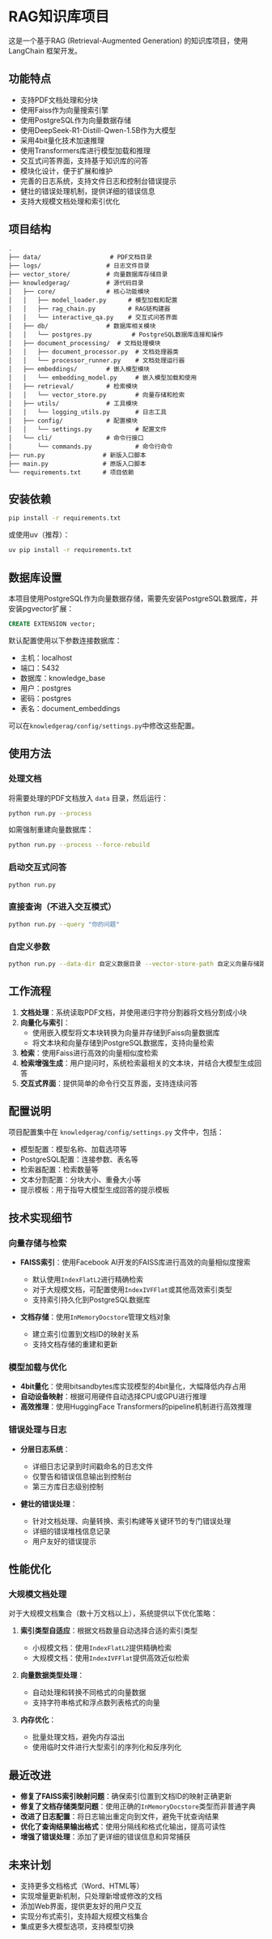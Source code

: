 # RAG知识库项目

这是一个基于RAG (Retrieval-Augmented Generation) 的知识库项目，使用 LangChain 框架开发。

## 功能特点

- 支持PDF文档处理和分块
- 使用Faiss作为向量搜索引擎
- 使用PostgreSQL作为向量数据存储
- 使用DeepSeek-R1-Distill-Qwen-1.5B作为大模型
- 采用4bit量化技术加速推理
- 使用Transformers库进行模型加载和推理
- 交互式问答界面，支持基于知识库的问答
- 模块化设计，便于扩展和维护
- 完善的日志系统，支持文件日志和控制台错误提示
- 健壮的错误处理机制，提供详细的错误信息
- 支持大规模文档处理和索引优化

## 项目结构

```
.
├── data/                   # PDF文档目录
├── logs/                  # 日志文件目录
├── vector_store/          # 向量数据库存储目录
├── knowledgerag/          # 源代码目录
│   ├── core/              # 核心功能模块
│   │   ├── model_loader.py      # 模型加载和配置
│   │   ├── rag_chain.py         # RAG链构建器
│   │   └── interactive_qa.py    # 交互式问答界面
│   ├── db/                # 数据库相关模块
│   │   └── postgres.py           # PostgreSQL数据库连接和操作
│   ├── document_processing/  # 文档处理模块
│   │   ├── document_processor.py  # 文档处理器类
│   │   └── processor_runner.py    # 文档处理运行器
│   ├── embeddings/        # 嵌入模型模块
│   │   └── embedding_model.py     # 嵌入模型加载和使用
│   ├── retrieval/         # 检索模块
│   │   └── vector_store.py        # 向量存储和检索
│   ├── utils/             # 工具模块
│   │   └── logging_utils.py       # 日志工具
│   ├── config/            # 配置模块
│   │   └── settings.py            # 配置文件
│   └── cli/               # 命令行接口
│       └── commands.py            # 命令行命令
├── run.py                # 新版入口脚本
├── main.py               # 原版入口脚本
└── requirements.txt      # 项目依赖
```

## 安装依赖

```bash
pip install -r requirements.txt
```

或使用uv（推荐）：

```bash
uv pip install -r requirements.txt
```

## 数据库设置

本项目使用PostgreSQL作为向量数据存储，需要先安装PostgreSQL数据库，并安装pgvector扩展：

```sql
CREATE EXTENSION vector;
```

默认配置使用以下参数连接数据库：
- 主机：localhost
- 端口：5432
- 数据库：knowledge_base
- 用户：postgres
- 密码：postgres
- 表名：document_embeddings

可以在`knowledgerag/config/settings.py`中修改这些配置。

## 使用方法

### 处理文档

将需要处理的PDF文档放入 `data` 目录，然后运行：

```bash
python run.py --process
```

如需强制重建向量数据库：

```bash
python run.py --process --force-rebuild
```

### 启动交互式问答

```bash
python run.py
```

### 直接查询（不进入交互模式）

```bash
python run.py --query "你的问题"
```

### 自定义参数

```bash
python run.py --data-dir 自定义数据目录 --vector-store-path 自定义向量存储路径
```

## 工作流程

1. **文档处理**：系统读取PDF文档，并使用递归字符分割器将文档分割成小块
2. **向量化与索引**：
   - 使用嵌入模型将文本块转换为向量并存储到Faiss向量数据库
   - 将文本块和向量存储到PostgreSQL数据库，支持向量检索
3. **检索**：使用Faiss进行高效的向量相似度检索
4. **检索增强生成**：用户提问时，系统检索最相关的文本块，并结合大模型生成回答
5. **交互式界面**：提供简单的命令行交互界面，支持连续问答

## 配置说明

项目配置集中在 `knowledgerag/config/settings.py` 文件中，包括：

- 模型配置：模型名称、加载选项等
- PostgreSQL配置：连接参数、表名等
- 检索器配置：检索数量等
- 文本分割配置：分块大小、重叠大小等
- 提示模板：用于指导大模型生成回答的提示模板

## 技术实现细节

### 向量存储与检索

- **FAISS索引**：使用Facebook AI开发的FAISS库进行高效的向量相似度搜索
  - 默认使用`IndexFlatL2`进行精确检索
  - 对于大规模文档，可配置使用`IndexIVFFlat`或其他高效索引类型
  - 支持索引持久化到PostgreSQL数据库

- **文档存储**：使用`InMemoryDocstore`管理文档对象
  - 建立索引位置到文档ID的映射关系
  - 支持文档存储的重建和更新

### 模型加载与优化

- **4bit量化**：使用bitsandbytes库实现模型的4bit量化，大幅降低内存占用
- **自动设备映射**：根据可用硬件自动选择CPU或GPU进行推理
- **高效推理**：使用HuggingFace Transformers的pipeline机制进行高效推理

### 错误处理与日志

- **分层日志系统**：
  - 详细日志记录到时间戳命名的日志文件
  - 仅警告和错误信息输出到控制台
  - 第三方库日志级别控制

- **健壮的错误处理**：
  - 针对文档处理、向量转换、索引构建等关键环节的专门错误处理
  - 详细的错误堆栈信息记录
  - 用户友好的错误提示

## 性能优化

### 大规模文档处理

对于大规模文档集合（数十万文档以上），系统提供以下优化策略：

1. **索引类型自适应**：根据文档数量自动选择合适的索引类型
   - 小规模文档：使用`IndexFlatL2`提供精确检索
   - 大规模文档：使用`IndexIVFFlat`提供高效近似检索

2. **向量数据类型处理**：
   - 自动处理和转换不同格式的向量数据
   - 支持字符串格式和浮点数列表格式的向量

3. **内存优化**：
   - 批量处理文档，避免内存溢出
   - 使用临时文件进行大型索引的序列化和反序列化

## 最近改进

- **修复了FAISS索引映射问题**：确保索引位置到文档ID的映射正确更新
- **修复了文档存储类型问题**：使用正确的`InMemoryDocstore`类型而非普通字典
- **改进了日志配置**：将日志输出重定向到文件，避免干扰查询结果
- **优化了查询结果输出格式**：使用分隔线和格式化输出，提高可读性
- **增强了错误处理**：添加了更详细的错误信息和异常捕获

## 未来计划

- 支持更多文档格式（Word、HTML等）
- 实现增量更新机制，只处理新增或修改的文档
- 添加Web界面，提供更友好的用户交互
- 实现分布式索引，支持超大规模文档集合
- 集成更多大模型选项，支持模型切换
